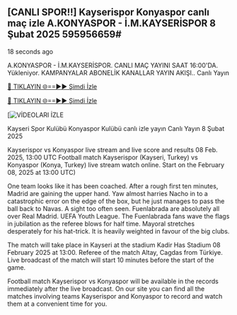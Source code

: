 ## [CANLI SPOR!!] Kayserispor Konyaspor canlı maç izle A.KONYASPOR - İ.M.KAYSERİSPOR 8 Şubat 2025 595956659#

18 seconds ago

A.KONYASPOR - İ.M.KAYSERİSPOR. CANLI MAÇ YAYINI SAAT 16:00'DA. Yükleniyor. KAMPANYALAR ABONELİK KANALLAR YAYIN AKIŞI.. Canlı Yayın

[🔴 TIKLAYIN 🌐==►► Şimdi İzle](https://streamespn.org/super-lig?artv)

[🔴 TIKLAYIN 🌐==►► Şimdi İzle](https://streamespn.org/super-lig?artv)

[![VİDEOLARI İZLE](https://streamespn.org/super-lig?artv)

Kayseri Spor Kulübü Konyaspor Kulübü canlı izle yayın Canlı Yayın 8 Şubat 2025

Kayserispor vs Konyaspor live stream and live score and results 08 Feb. 2025, 13:00 UTC
Football match Kayserispor (Kayseri, Turkey) vs Konyaspor (Konya, Turkey) live stream watch online. Start on the February 08, 2025 at 13:00 UTC)

One team looks like it has been coached. After a rough first ten minutes, Madrid are gaining the upper hand. Yaw almost harries Nacho in to a catastrophic error on the edge of the box, but he just manages to pass the ball back to Navas. A sight too often seen. Fuenlabrada are absolutely all over Real Madrid. UEFA Youth League. The Fuenlabrada fans wave the flags in jubilation as the referee blows for half time. Mayoral stretches desperately for his hat-trick. It is heavily weighted in favour of the big clubs.

The match will take place in Kayseri at the stadium Kadir Has Stadium 08 February 2025 at 13:00. Referee of the match Altay, Cagdas from Türkiye. Live broadcast of the match will start 10 minutes before the start of the game.

Football match Kayserispor vs Konyaspor will be available in the records immediately after the live broadcast. On our site you can find all the matches involving teams Kayserispor and Konyaspor to record and watch them at a convenient time for you.